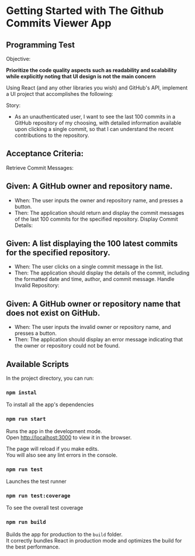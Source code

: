 # Getting Started with The Github Commits Viewer App

## Programming Test

Objective:

**Prioritize the code quality aspects such as readability and scalability while explicitly noting that UI design is not the main concern**

Using React (and any other libraries you wish) and GitHub's API, implement a UI project that accomplishes the following:

Story:

- As an unauthenticated user, I want to see the last 100 commits in a GitHub repository of my choosing, with detailed information available upon clicking a single commit, so that I can understand the recent contributions to the repository.

## Acceptance Criteria:

Retrieve Commit Messages:

## Given: A GitHub owner and repository name.

- When: The user inputs the owner and repository name, and presses a button.
- Then: The application should return and display the commit messages of the last 100 commits for the specified repository.
  Display Commit Details:

## Given: A list displaying the 100 latest commits for the specified repository.

- When: The user clicks on a single commit message in the list.
- Then: The application should display the details of the commit, including the formatted date and time, author, and commit message.
  Handle Invalid Repository:

## Given: A GitHub owner or repository name that does not exist on GitHub.

- When: The user inputs the invalid owner or repository name, and presses a button.
- Then: The application should display an error message indicating that the owner or repository could not be found.

## Available Scripts

In the project directory, you can run:

### `npm instal`

To install all the app's dependencies

### `npm run start`

Runs the app in the development mode.\
Open [http://localhost:3000](http://localhost:3000) to view it in the browser.

The page will reload if you make edits.\
You will also see any lint errors in the console.

### `npm run test`

Launches the test runner

### `npm run test:coverage`

To see the overall test coverage

### `npm run build`

Builds the app for production to the `build` folder.\
It correctly bundles React in production mode and optimizes the build for the best performance.
